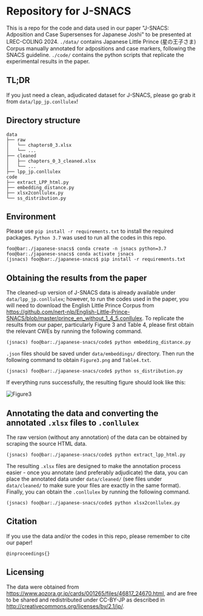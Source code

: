 # Repository for J-SNACS

This is a repo for the code and data used in our paper "J-SNACS: Adposition and Case Supersenses for Japanese Joshi" to be presented at LREC-COLING 2024.
`./data/` contains Japanese Little Prince (星の王子さま) Corpus manually annotated for adpositions and case markers, following the SNACS guideline.
`./code/` contains the python scripts that replicate the experimental results in the paper.

## TL;DR

If you just need a clean, adjudicated dataset for J-SNACS, please go grab it from `data/lpp_jp.conllulex`!

## Directory structure
    data
    ├── raw
    │   └── chapters0_3.xlsx
    │   └── ...    
    ├── cleaned
    │   ├── chapters_0_3_cleaned.xlsx
    │   └── ...
    ├── lpp_jp.conllulex
    code
    ├── extract_LPP_html.py
    ├── embedding_distance.py
    ├── xlsx2conllulex.py
    └── ss_distribution.py

## Environment
Please use `pip install -r requirements.txt` to install the required packages. `Python 3.7` was used to run all the codes in this repo.
```console
foo@bar:./japanese-snacs$ conda create -n jsnacs python=3.7
foo@bar:./japanese-snacs$ conda activate jsnacs
(jsnacs) foo@bar:./japanese-snacs$ pip install -r requirements.txt
```

## Obtaining the results from the paper
The cleaned-up version of J-SNACS data is already available under `data/lpp_jp.conllulex`; however, to run the codes used in the paper, you will need to download the English Little Prince Corpus from https://github.com/nert-nlp/English-Little-Prince-SNACS/blob/master/prince_en_without_1_4_5.conllulex.
To replicate the results from our paper, particularly Figure 3 and Table 4, please first obtain the relevant CWEs by running the following command.
```console
(jsnacs) foo@bar:./japanese-snacs/code$ python embedding_distance.py
```
`.json` files should be saved under `data/embeddings/` directory. Then run the following command to obtain `Figure3.png` and `Table4.txt`.
```console
(jsnacs) foo@bar:./japanese-snacs/code$ python ss_distribution.py
```
If everything runs successfully, the resulting figure should look like this:

![Figure3](https://github.com/t-aoyam/japanese-snacs/assets/57016337/d7db5ac2-c626-43cf-841e-0ef5a3b9450b)

## Annotating the data and converting the annotated `.xlsx` files to `.conllulex`
The raw version (without any annotation) of the data can be obtained by scraping the source HTML data.
```console
(jsnacs) foo@bar:./japanese-snacs/code$ python extract_lpp_html.py
```
The resulting `.xlsx` files are designed to make the annotation process easier - once you annotate (and preferably adjudicate) the data, you can place the annotated data under `data/cleaned/` (see files under `data/cleaned/` to make sure your files are exactly in the same format).
Finally, you can obtain the `.conllulex` by running the following command.
```console
(jsnacs) foo@bar:./japanese-snacs/code$ python xlsx2conllulex.py
```

## Citation
If you use the data and/or the codes in this repo, please remember to cite our paper!
```
@inproceedings{}
```

## Licensing
The data were obtained from https://www.aozora.gr.jp/cards/001265/files/46817_24670.html, and are free to be shared and redistributed under CC-BY-JP as described in http://creativecommons.org/licenses/by/2.1/jp/.
